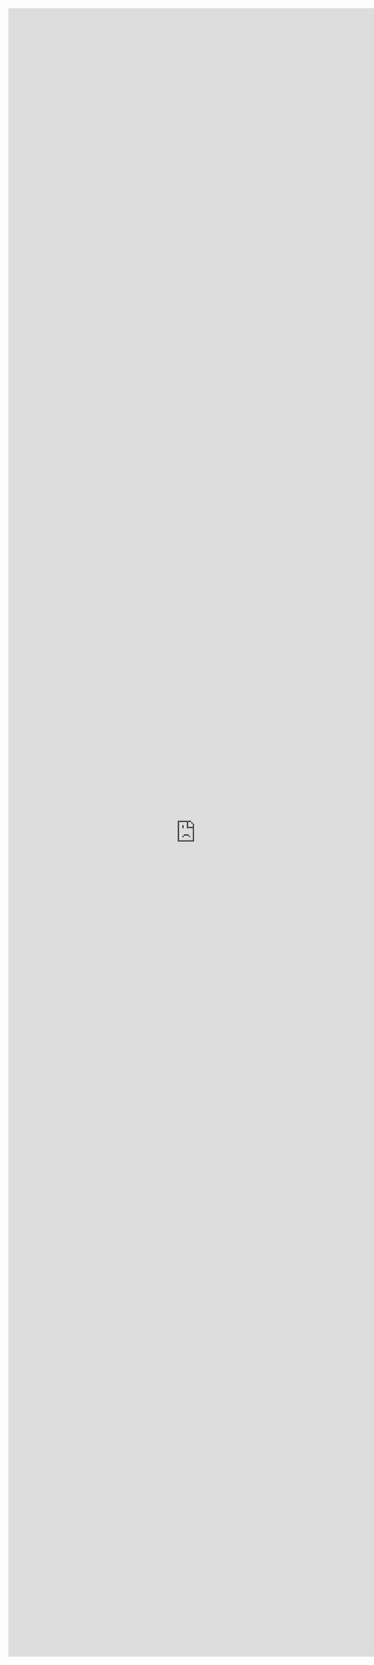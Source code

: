 <iframe width="750" height="3295" frameborder="0" scrolling="no" style="overflow-y:hidden;" src="https://create.piktochart.com/embed/12522234-jsa" ></iframe>
<!-- add route.json if you want the infographic to show up again -->